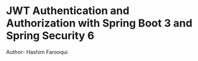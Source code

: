 # JWT Authentication and Authorization with Spring Boot 3 and Spring Security 6
Author- Hashim Farooqui
